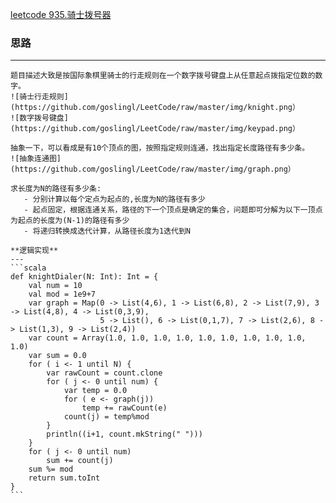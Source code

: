 [leetcode 935.骑士拨号器](https://leetcode-cn.com/problems/knight-dialer/) 
### 思路
---
    题目描述大致是按国际象棋里骑士的行走规则在一个数字拨号键盘上从任意起点拨指定位数的数字。
    ![骑士行走规则](https://github.com/goslingl/LeetCode/raw/master/img/knight.png）
    ![数字拨号键盘](https://github.com/goslingl/LeetCode/raw/master/img/keypad.png）

    抽象一下，可以看成是有10个顶点的图，按照指定规则连通，找出指定长度路径有多少条。
    ![抽象连通图](https://github.com/goslingl/LeetCode/raw/master/img/graph.png）

    求长度为N的路径有多少条:
       - 分别计算以每个定点为起点的,长度为N的路径有多少
       - 起点固定，根据连通关系，路径的下一个顶点是确定的集合，问题即可分解为以下一顶点为起点的长度为(N-1)的路径有多少
       - 将递归转换成迭代计算，从路径长度为1迭代到N

    **逻辑实现**
    ---
    ```scala
    def knightDialer(N: Int): Int = {
        val num = 10
        val mod = 1e9+7
        var graph = Map(0 -> List(4,6), 1 -> List(6,8), 2 -> List(7,9), 3 -> List(4,8), 4 -> List(0,3,9),
                        5 -> List(), 6 -> List(0,1,7), 7 -> List(2,6), 8 -> List(1,3), 9 -> List(2,4))
        var count = Array(1.0, 1.0, 1.0, 1.0, 1.0, 1.0, 1.0, 1.0, 1.0, 1.0)
        var sum = 0.0
        for ( i <- 1 until N) {
            var rawCount = count.clone
            for ( j <- 0 until num) {
                var temp = 0.0
                for ( e <- graph(j)) 
                    temp += rawCount(e)
                count(j) = temp%mod
            }
            println((i+1, count.mkString(" ")))
        }
        for ( j <- 0 until num)
            sum += count(j)
        sum %= mod
        return sum.toInt
    }
    ```
